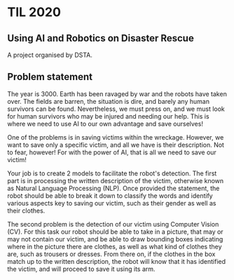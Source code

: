 # TIL 2020
## Using AI and Robotics on Disaster Rescue
A project organised by DSTA.

## Problem statement

The year is 3000. Earth has been ravaged by war and the robots have taken over. The fields are barren, the situation is dire, and barely any human survivors can be found. Nevertheless, we must press on, and we must look for human survivors who may be injured and needing our help. This is where we need to use AI to our own advantage and save ourselves!

One of the problems is in saving victims within the wreckage. However, we want to save only a specific victim, and all we have is their description. Not to fear, however! For with the power of AI, that is all we need to save our victim!

Your job is to create 2 models to facilitate the robot's detection. The first part is in processing the written description of the victim, otherwise known as Natural Language Processing (NLP). Once provided the statement, the robot should be able to break it down to classify the words and identify various aspects key to saving our victim, such as their gender as well as their clothes.

The second problem is the detection of our victim using Computer Vision (CV). For this task our robot should be able to take in a picture, that may or may not contain our victim, and be able to draw bounding boxes indicating where in the picture there are clothes, as well as what kind of clothes they are, such as trousers or dresses. From there on, if the clothes in the box match up to the written description, the robot will know that it has identified the victim, and will proceed to save it using its arm.
